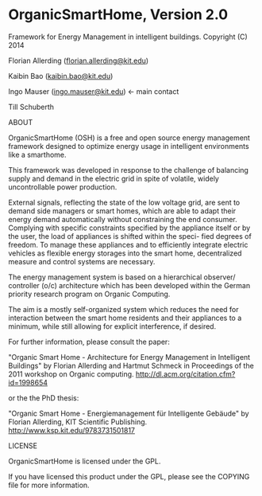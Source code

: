 # OrganicSmartHome, Version 2.0
Framework for Energy Management in intelligent buildings.
Copyright (C) 2014

Florian Allerding (florian.allerding@kit.edu)

Kaibin Bao (kaibin.bao@kit.edu)

Ingo Mauser (ingo.mauser@kit.edu) <- main contact

Till Schuberth


ABOUT

OrganicSmartHome (OSH) is a free and open source energy management framework designed to optimize energy usage in intelligent environments like a smarthome.

This framework was developed in response to the challenge of balancing supply and demand in the electric grid in spite of volatile, widely uncontrollable power production.

External signals, reflecting the state of the low voltage grid, are sent to
demand side managers or smart homes, which are able to adapt their energy
demand automatically without constraining the end consumer. Complying with
specific constraints specified by the appliance itself or by the user, the
load of appliances is shifted within the speci- fied degrees of freedom.
To manage these appliances and to efficiently integrate electric vehicles
as flexible energy storages into the smart home, decentralized measure and
control systems are necessary.

The energy management system is based on a hierarchical observer/
controller (o/c) architecture which has been developed within the German
priority research program on Organic Computing.

The aim is a mostly self-organized system which reduces the need for
interaction between the smart home residents and their appliances to a
minimum, while still allowing for explicit interference, if desired.

For further information, please consult the paper:

"Organic Smart Home - Architecture for Energy Management in Intelligent Buildings"
by Florian Allerding and Hartmut Schmeck in Proceedings of the 2011 workshop
on Organic computing. 
http://dl.acm.org/citation.cfm?id=1998654

or the the PhD thesis:

"Organic Smart Home - Energiemanagement für Intelligente Gebäude"
by Florian Allerding, KIT Scientific Publishing. 
http://www.ksp.kit.edu/9783731501817

LICENSE

OrganicSmartHome is licensed under the GPL. 

If you have licensed this product under the GPL, please see the COPYING
file for more information. 
